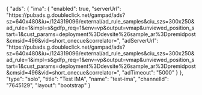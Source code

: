 {
    "ads": {
        "ima": {
            "enabled": true,
            "serverUrl": "https:\/\/pubads.g.doubleclick.net\/gampad\/ads?sz=640x480&iu=\/124319096\/external\/ad_rule_samples&ciu_szs=300x250&ad_rule=1&impl=s&gdfp_req=1&env=vp&output=vmap&unviewed_position_start=1&cust_params=deployment%3Ddevsite%26sample_ar%3Dpremidpost&cmsid=496&vid=short_onecue&correlator=",
            "adServerUrl": "https:\/\/pubads.g.doubleclick.net\/gampad\/ads?sz=640x480&iu=\/124319096\/external\/ad_rule_samples&ciu_szs=300x250&ad_rule=1&impl=s&gdfp_req=1&env=vp&output=vmap&unviewed_position_start=1&cust_params=deployment%3Ddevsite%26sample_ar%3Dpremidpost&cmsid=496&vid=short_onecue&correlator=",
            "adTimeout": "5000"
        }
    },
    "type": "solo",
    "title": "Test IMA",
    "name": "test-ima",
    "channelId": "7645129",
    "layout": "bootstrap"
}